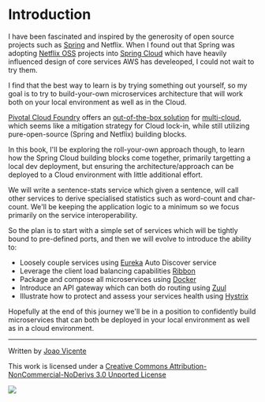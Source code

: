 # Introduction

I have been fascinated and inspired by the generosity of open source projects such as [Spring](https://spring.io/) and Netflix. When I found out that Spring was adopting [Netflix OSS](https://netflix.github.io/) projects into [Spring Cloud](http://cloud.spring.io/spring-cloud-static/spring-cloud-netflix/1.3.0.RELEASE/) which have heavily influenced design of core services AWS has develeoped, I could not wait to try them.

I find that the best way to learn is by trying something out yourself, so my goal is to try to build-your-own microservices architecture that will work both on your local environment as well as in the Cloud.

[Pivotal Cloud Foundry](http://docs.pivotal.io/pivotalcf/1-10/installing/pcf-docs.html) offers an [out-of-the-box solution](https://spring.io/blog/2015/01/20/microservice-registration-and-discovery-with-spring-cloud-and-netflix-s-eureka) for [multi-cloud](http://docs.pivotal.io/pivotalcf/1-10/refarch/index.html), which seems like a mitigation strategy for Cloud lock-in, while still utilizing pure-open-source \(Spring and Netflix\) building blocks.

In this book, I'll be exploring the roll-your-own approach though, to learn how the Spring Cloud building blocks come together, primarily targetting a local dev deployment, but ensuring the architecture/approach can be deployed to a Cloud environment with little additional effort.

We will write a sentence-stats service which given a sentence, will call other services to derive specialised statistics such as word-count and char-count. We'll be keeping the application logic to a minimum so we focus primarily on the service interoperability.

So the plan is to start with a simple set of services which will be tightly bound to pre-defined ports, and then we will evolve to introduce the ability to:

* Loosely couple services using [Eureka](https://github.com/Netflix/eureka) Auto Discover service
* Leverage the client load balancing capabilities [Ribbon](https://github.com/netflix/ribbon)
* Package and compose all microservices using [Docker](https://www.docker.com/)
* Introduce an API gateway which can both do routing using [Zuul](https://github.com/netflix/zuul)
* Illustrate how to protect and assess your services health using [Hystrix](https://github.com/netflix/hystrix)

Hopefully at the end of this journey we'll be in a position to confidently build microservices that can both be deployed in your local environment as well as in a cloud environment.

---

Written by [Joao Vicente](https://github.com/joaovicente)

This work is licensed under a [Creative Commons Attribution-NonCommercial-NoDerivs 3.0 Unported License](http://creativecommons.org/licenses/by-nc-nd/3.0/)

[![](https://i.creativecommons.org/l/by-nc-nd/3.0/88x31.png)](http://creativecommons.org/licenses/by-nc-nd/3.0/)

